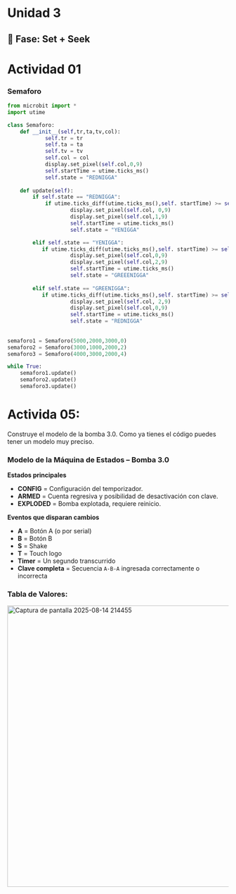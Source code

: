 # Unidad 3

## 🔎 Fase: Set + Seek

# Actividad 01  

### Semaforo  

```python
from microbit import *
import utime

class Semaforo:
    def __init__(self,tr,ta,tv,col):
            self.tr = tr
            self.ta = ta
            self.tv = tv
            self.col = col
            display.set_pixel(self.col,0,9)
            self.startTime = utime.ticks_ms()
            self.state = "REDNIGGA"
   
    def update(self):
        if self.state == "REDNIGGA":
            if utime.ticks_diff(utime.ticks_ms(),self. startTime) >= self.tr:
                    display.set_pixel(self.col, 0,9)
                    display.set_pixel(self.col,1,9)
                    self.startTime = utime.ticks_ms()
                    self.state = "YENIGGA"

        elif self.state == "YENIGGA":
           if utime.ticks_diff(utime.ticks_ms(),self. startTime) >= self.tr:
                    display.set_pixel(self.col,0,9)
                    display.set_pixel(self.col,2,9)
                    self.startTime = utime.ticks_ms()
                    self.state = "GREEENIGGA"
               
        elif self.state == "GREENIGGA":
           if utime.ticks_diff(utime.ticks_ms(),self. startTime) >= self.tr:
                    display.set_pixel(self.col, 2,9)
                    display.set_pixel(self.col,0,9)
                    self.startTime = utime.ticks_ms()
                    self.state = "REDNIGGA"
    
     
semaforo1 = Semaforo(5000,2000,3000,0)
semaforo2 = Semaforo(3000,1000,2000,2)
semaforo3 = Semaforo(4000,3000,2000,4)

while True:
    semaforo1.update()
    semaforo2.update()
    semaforo3.update()
```

# Activida 05:  

Construye el modelo de la bomba 3.0. Como ya tienes el código puedes tener un modelo muy preciso.  

### Modelo de la Máquina de Estados – Bomba 3.0  

**Estados principales**  
- **CONFIG** = Configuración del temporizador.  
- **ARMED** = Cuenta regresiva y posibilidad de desactivación con clave.  
- **EXPLODED** = Bomba explotada, requiere reinicio.  

**Eventos que disparan cambios**  
- **A** = Botón A (o por serial)  
- **B** = Botón B  
- **S** = Shake  
- **T** = Touch logo  
- **Timer** = Un segundo transcurrido  
- **Clave completa** = Secuencia `A-B-A` ingresada correctamente o incorrecta

### Tabla de Valores:
  
<img width="754" height="639" alt="Captura de pantalla 2025-08-14 214455" src="https://github.com/user-attachments/assets/79e9adfe-e792-4268-b7a8-84b8a5612889" />



